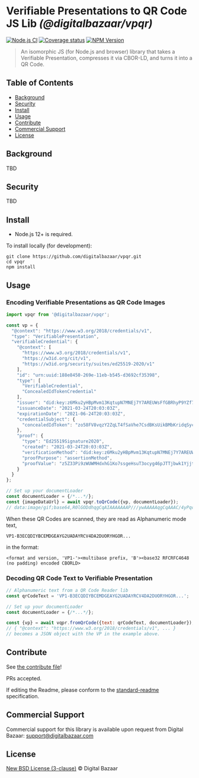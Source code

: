 # Verifiable Presentations to QR Code JS Lib _(@digitalbazaar/vpqr)_

[![Node.js CI](https://github.com/digitalbazaar/vpqr/workflows/Node.js%20CI/badge.svg)](https://github.com/digitalbazaar/vpqr/actions?query=workflow%3A%22Node.js+CI%22)
[![Coverage status](https://img.shields.io/codecov/c/github/digitalbazaar/vpqr)](https://codecov.io/gh/digitalbazaar/vpqr)
[![NPM Version](https://img.shields.io/npm/v/digitalbazaar/vpqr)](https://www.npmjs.com/package/@digitalbazaar/vpqr)

> An isomorphic JS (for Node.js and browser) library that takes a Verifiable Presentation, compresses it via CBOR-LD, and turns it into a QR Code.

## Table of Contents

- [Background](#background)
- [Security](#security)
- [Install](#install)
- [Usage](#usage)
- [Contribute](#contribute)
- [Commercial Support](#commercial-support)
- [License](#license)

## Background

TBD

## Security

TBD

## Install

- Node.js 12+ is required.

To install locally (for development):

```
git clone https://github.com/digitalbazaar/vpqr.git
cd vpqr
npm install
```

## Usage

### Encoding Verifiable Presentations as QR Code Images

```js
import vpqr from '@digitalbazaar/vpqr';

const vp = {
  "@context": "https://www.w3.org/2018/credentials/v1",
  "type": "VerifiablePresentation",
  "verifiableCredential": {
    "@context": [
      "https://www.w3.org/2018/credentials/v1",
      "https://w3id.org/cit/v1",
      "https://w3id.org/security/suites/ed25519-2020/v1"
    ],
    "id": "urn:uuid:188e8450-269e-11eb-b545-d3692cf35398",
    "type": [
      "VerifiableCredential",
      "ConcealedIdTokenCredential"
    ],
    "issuer": "did:key:z6Mku2yHBpMvm13KqtupN7MNEj7Y7AREUWsFfGBRhyP9YZf7",
    "issuanceDate": "2021-03-24T20:03:03Z",
    "expirationDate": "2021-06-24T20:03:03Z",
    "credentialSubject": {
      "concealedIdToken": "zo58FV8vqzY2ZqLT4fSaVhe7CsdBKsUikBMbKridqSyc7LceLmgWcNTeHm2gfvgjuNjrVif1G2A5EKx2eyNkSu5ZBc6gNnjF8ZkV3P8dPrX8o46SF"
    },
    "proof": {
      "type": "Ed25519Signature2020",
      "created": "2021-03-24T20:03:03Z",
      "verificationMethod": "did:key:z6Mku2yHBpMvm13KqtupN7MNEj7Y7AREUWsFfGBRhyP9YZf7#z6Mku2yHBpMvm13KqtupN7MNEj7Y7AREUWsFfGBRhyP9YZf7",
      "proofPurpose": "assertionMethod",
      "proofValue": "z5Z33Pi9zWUWMHdxhG1Ko7ssgeHsuT3ocyg46pJTTjbwk1YjjtSCa4CQ5UyjnkQ6ar5ohY5Kv2mncWbfgEqWcVrTQ"
    }
  }
};

// Set up your documentLoader
const documentLoader = {/*...*/};
const {imageDataUrl} = await vpqr.toQrCode({vp, documentLoader});
// data:image/gif;base64,R0lGODdhqgCqAIAAAAAAAP///ywAAAAAqgCqAAAC/4yPqcvt...
```

When these QR Codes are scanned, they are read as Alphanumeric mode text,

```
VP1-B3ECQDIYBCEMDGEAYG2UADAYRCV4DA2DUORYHGOR...
```

in the format:

```
<format and version, 'VP1-'><multibase prefix, 'B'><base32 RFCRFC4648 (no padding) encoded CBORLD>
```

### Decoding QR Code Text to Verifiable Presentation

```js
// Alphanumeric text from a QR Code Reader lib
const qrCodeText = 'VP1-B3ECQDIYBCEMDGEAYG2UADAYRCV4DA2DUORYHGOR...';

// Set up your documentLoader
const documentLoader = {/*...*/};

const {vp} = await vqpr.fromQrCode({text: qrCodeText, documentLoader});
// { "@context": "https://www.w3.org/2018/credentials/v1", ... }
// becomes a JSON object with the VP in the example above.
```

## Contribute

See [the contribute file](https://github.com/digitalbazaar/bedrock/blob/master/CONTRIBUTING.md)!

PRs accepted.

If editing the Readme, please conform to the
[standard-readme](https://github.com/RichardLitt/standard-readme) specification.

## Commercial Support

Commercial support for this library is available upon request from
Digital Bazaar: support@digitalbazaar.com

## License

[New BSD License (3-clause)](LICENSE) © Digital Bazaar
